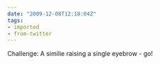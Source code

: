 ```yaml
---
date: "2009-12-08T12:18:04Z"
tags:
- imported
- from-twitter
---
```

Challenge: A similie raising a single eyebrow - go\!
